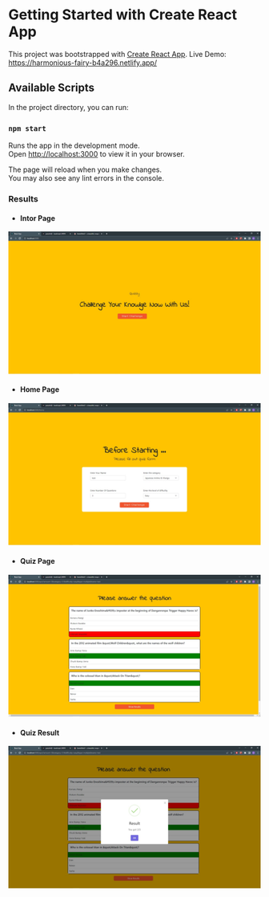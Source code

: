 # Getting Started with Create React App

This project was bootstrapped with [Create React App](https://github.com/facebook/create-react-app).
Live Demo: https://harmonious-fairy-b4a296.netlify.app/
## Available Scripts

In the project directory, you can run:

### `npm start`

Runs the app in the development mode.\
Open [http://localhost:3000](http://localhost:3000) to view it in your browser.

The page will reload when you make changes.\
You may also see any lint errors in the console.

### Results
- #### Intor Page
![](https://github.com/myhopesx/Quiz-app/blob/main/img/intro.jpg)

- #### Home Page
![](https://github.com/myhopesx/Quiz-app/blob/main/img/home.jpg)

- #### Quiz Page
![](https://github.com/myhopesx/Quiz-app/blob/main/img/quiz.jpg)

- #### Quiz Result 
![](https://github.com/myhopesx/Quiz-app/blob/main/img/results.jpg)
